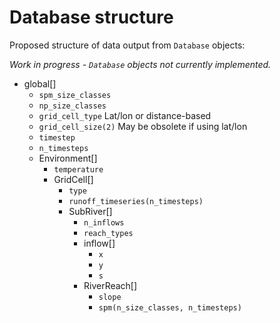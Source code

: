 # Database structure

Proposed structure of data output from `Database` objects:

*Work in progress - `Database` objects not currently implemented.*

- global[]
    + `spm_size_classes`
    + `np_size_classes`
    + `grid_cell_type`      Lat/lon or distance-based
    + `grid_cell_size(2)`   May be obsolete if using lat/lon
    + `timestep`
    + `n_timesteps`
    + Environment[]
        * `temperature`
        * GridCell[]
            - `type`
            - `runoff_timeseries(n_timesteps)`
            - SubRiver[]
                + `n_inflows`
                + `reach_types`
                + inflow[]
                    * `x`
                    * `y`
                    * `s`
                + RiverReach[]
                    * `slope`
                    * `spm(n_size_classes, n_timesteps)`